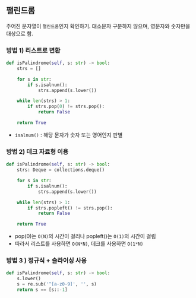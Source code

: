 ## 팰린드롬

주어진 문자열이 ```팰린드롬```인지 확인하기. 대소문자 구분하지 않으며, 영문자와 숫자만을 대상으로 함.

### 방법 1) 리스트로 변환

```python
def isPalindrome(self, s: str) -> bool:
    strs = []

    for s in str:
        if s.isalnum():
            strs.append(s.lower())

    while len(strs) > 1:
        if strs.pop(0) != strs.pop():
            return False

    return True
```
* ```isalnum()``` : 해당 문자가 숫자 또는 영어인지 판별

### 방법 2) 데크 자료형 이용

```python
def isPalindrome(self, s: str) -> bool:
    strs: Deque = collections.deque()

    for s in str:
        if s.isalnum():
            strs.append(s.lower())

    while len(strs) > 1:
        if strs.popleft() != strs.pop():
            return False

    return True
```
* pop(0)는 ```O(N)```의 시간이 걸리나 popleft()는 ```O(1)```의 시간이 걸림
* 따라서 리스트를 사용하면 ```O(N*N)```, 데크를 사용하면 ```O(1*N)```

### 방법 3 ) 정규식 + 슬라이싱 사용

```python
def isPalindrome(self, s: str) -> bool:
    s.lower()
    s = re.sub('^[a-z0-9]', '', s)
    return s == [s::-1]
```

